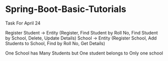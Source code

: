 # Spring-Boot-Basic-Tutorials

Task For April 24

Register Student -> Entity  (Register, Find Student by Roll No, Find Student by School, Delete, Update Details)
School -> Entity (Register School, Add Students to School, Find by Roll No, Get Details)


One School has Many Students but One student belongs to Only one school
